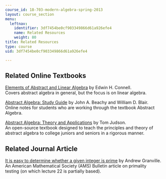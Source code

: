 ```yaml
---
course_id: 18-703-modern-algebra-spring-2013
layout: course_section
menu:
  leftnav:
    identifier: 3df7454be0cf903349866d61a926efe4
    name: Related Resources
    weight: 80
title: Related Resources
type: course
uid: 3df7454be0cf903349866d61a926efe4

---
```


Related Online Textbooks
------------------------

[Elements of Abstract and Linear Algebra](http://www.math.miami.edu/~ec/book/author.html) by Edwin H. Connell.  
Covers abstract algebra in general, but the focus is on linear algebra.

[Abstract Algebra: Study Guide](http://www.math.niu.edu/~beachy/study_guide/) by John A. Beachy and William D. Blair.  
Online notes for students who are working through the textbook Abstract Algebra.

[Abstract Algebra: Theory and Applications](http://abstract.ups.edu/index.html) by Tom Judson.  
An open-source textbook designed to teach the principles and theory of abstract algebra to college juniors and seniors in a rigorous manner.

Related Journal Article
-----------------------

[It is easy to determine whether a given integer is prime](http://www.ams.org/journals/bull/2005-42-01/S0273-0979-04-01037-7/home.html) by Andrew Granville.  
An American Mathematical Society (AMS) Bulletin article on primality testing (on which lecture 22 is partially based).